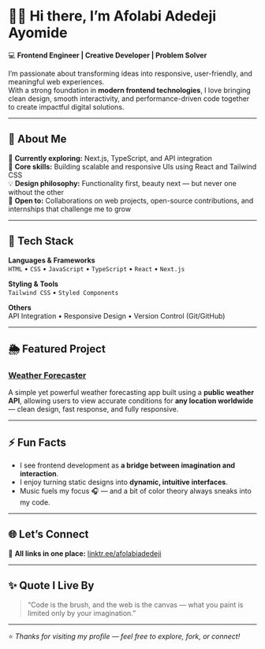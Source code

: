 # 👋🏽 Hi there, I’m Afolabi Adedeji Ayomide  

💻 **Frontend Engineer | Creative Developer | Problem Solver**

I’m passionate about transforming ideas into responsive, user-friendly, and meaningful web experiences.  
With a strong foundation in **modern frontend technologies**, I love bringing clean design, smooth interactivity, and performance-driven code together to create impactful digital solutions.

---

## 🚀 About Me  

🌱 **Currently exploring:** Next.js, TypeScript, and API integration  
🧠 **Core skills:** Building scalable and responsive UIs using React and Tailwind CSS  
💡 **Design philosophy:** Functionality first, beauty next — but never one without the other  
🤝 **Open to:** Collaborations on web projects, open-source contributions, and internships that challenge me to grow  

---

## 🧰 Tech Stack  

**Languages & Frameworks**  
`HTML` • `CSS` • `JavaScript` • `TypeScript` • `React` • `Next.js`  

**Styling & Tools**  
`Tailwind CSS` • `Styled Components`  

**Others**  
API Integration • Responsive Design • Version Control (Git/GitHub)

---

## 🌦️ Featured Project  

### [Weather Forecaster](#)  
A simple yet powerful weather forecasting app built using a **public weather API**, allowing users to view accurate conditions for **any location worldwide** — clean design, fast response, and fully responsive.  

---

## ⚡ Fun Facts  

- I see frontend development as **a bridge between imagination and interaction**.  
- I enjoy turning static designs into **dynamic, intuitive interfaces**.  
- Music fuels my focus 🎧 — and a bit of color theory always sneaks into my code.  

---

## 🌐 Let’s Connect  

🔗 **All links in one place:** [linktr.ee/afolabiadedeji](https://linktr.ee/afolabiadedeji)

---

## ✨ Quote I Live By  

> “Code is the brush, and the web is the canvas — what you paint is limited only by your imagination.”  

---

⭐️ _Thanks for visiting my profile — feel free to explore, fork, or connect!_  
